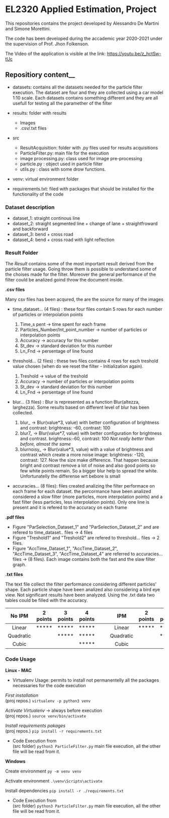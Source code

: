# EL2320 Applied Estimation, Project

This repositories contains the project developed by Alessandro De Martini and Simone Morettini.

The code has been developed during the accademic year 2020-2021 under the supervision of Prof. Jhon Folkenson.

The Video of the application is visible at the link: https://youtu.be/z_hctSw-tUc

## Repositiory content__

- datasets: contains all the datasets needed for the particle filter execution. The dataset are four and they are collected using a car model 1:10 scale. Each datasets contains something different and they are all usefull for testing all the paramether of the filter

- results: folder with results
    - Images
    - .csv/.txt files

- src
    - ResultAcquisition: folder with .py files used for results acquisitions
    - ParticleFilter.py: main file for the execution
    - image processing.py: class used for image pre-processing
    - particle.py : object used in particle filter
    - utils.py : class with some drow functions.

- venv: virtual environment folder

- requirements.txt: filed with packages that should be installed for the functionality of the code

### Dataset description

- dataset_1: straight continous line
- dataset_2: straight segmented line + change of lane + straightfroward and backforward
- dataset_3: bend + cross road
- dataset_4: bend + cross road with light reflection


### Result Folder

The _Result_ contains some of the most important result derived from the particle filter usage. Going throw them is possible to understand some of the choises made for the filter. Moreover the general performance of the filter could be analized goind throw the document inside.

__.csv files__

Many csv files has been acqured, the are the source for many of the images

- time_dataset... (4 files) : these four files contain 5 rows for each number of particles or interpolation points
    1. Time_s pent                        → time spent for each frame
    2. Particles_Number/Int_point_number  → number of particles or interpolation points
    3. Accuracy                           → accuracy for this number
    4. St_dev                             → standard deviation for this number
    5. Ln_Fnd                             → persentage of line found

- threshold... (2 files) : these two files contains 4 rows for each treshold value chosen (when do we reset the filter - Initialization again). 
    1. Treshold  → value of the treshold
    2. Accuracy  → number of particles or interpolation points
    3. St_dev    → standard deviation for this number
    4. Ln_Fnd    → persentage of line found

- blur... (3 files) : Blur is represented as a function Blur(altezza, larghezza). Some results based on different level of blur has been collected. 
    1. blur_      → Blur(value*3, value) with better configuration of brightness and contrast: brightness: -60, contrast: 100
    2. blur7_     → Blur(value*7, value) with better configuration for brightness and contrast. brightness:-60, contrast: 100 _Not really better than before, almost the same_
    3. blurnoisy_ → Blur(value*3, value) with a value of brightness and contrast which create a more noise image: brightness: -120, contrast: 127. Now the size make difference. That happen because bright and contrast remove a lot of noise and also good points so few white points remain. So a bigger blur help to spread the white. Unfortunatelly the differense wrt bebore is small 

- accuracies... (8 files): files created analizing the filter performace on each frame for each dataset. the percormance have been analized considered a slow filter (more particles, more interpolation points) and a fast filter (less particles, less interpolation points). Only one line is present and it is refered to the accuracy on each frame


__.pdf files__

- Figure "ParSelection_Dataset_1" and "ParSelection_Dataset_2" and are refered to time_dataset.. files → 4 files
- Figure "Treshold1" and "Treshold2"  are refered to threshold... files → 2 files.
- Figure "AccTime_Dataset_1", "AccTime_Dataset_2", "AccTime_Dataset_3", "AccTime_Dataset_4" are referred to accuracies... files → (8 files). Each image contains both the fast and the slaw filter graph.

__.txt files__

The text file collect the filter performance considering different particles' shape. Each particle shape have been analized also considering a bird eye view. Not significant results have been analyzed. Using the .txt data two tables could be filled with the accuracy.

|   No IPM  | 2 points | 3 points | 4 points |   |   |    IPM    | 2 points | 3 points | 4 points |
|:---------:|:--------:|:--------:|:--------:|---|---|:---------:|----------|----------|----------|
| Linear    |   *****  |   *****  |   *****  |   |   | Linear    |   *****  |   *****  |   *****  |
| Quadratic |          |   *****  |   *****  |   |   | Quadratic |          |   *****  |   *****  |
| Cubic     |          |          |   *****  |   |   | Cubic     |          |          |   *****  |


### Code Usage 

__Linux - MAC__

- Virtualenv Usage: permits to install not permanentelly all the packages necessaries for the code execution

_First installation_<br/>
(proj repos.) `virtualenv -p python3 venv`

_Activate Virtualenv_ → always before execution<br/>
(proj repos.) `source venv/bin/activate`

_Install requirements pakages_<br/>
(proj repos.) `pip install -r requirements.txt`

- Code Execution from<br/>
(src folder) `python3 ParticleFilter.py` main file execution, all the other file will be read from it.

__Windows__

Create environment `py -m venv venv`

Activate environment `.\venv\Scripts\activate`

Install dependencies `pip install -r ./requirements.txt`

- Code Execution from<br/>
(src folder) `python3 ParticleFilter.py` main file execution, all the other file will be read from it.